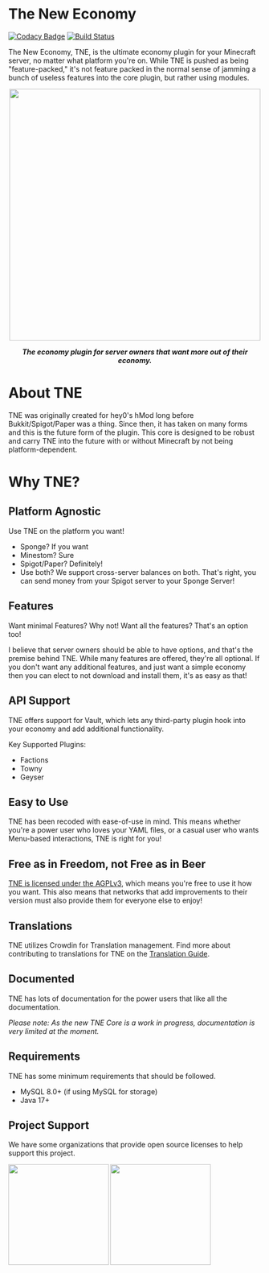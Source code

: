 # The New Economy

[![Codacy Badge](https://app.codacy.com/project/badge/Grade/246101510dca4eb9a729ef178dae682c)](https://app.codacy.com/gh/TheNewEconomy/EconomyCore/dashboard?utm_source=gh&utm_medium=referral&utm_content=&utm_campaign=Badge_grade)
[![Build Status](https://ci.codemc.io/job/creatorfromhell/job/TNE/badge/icon)](https://ci.codemc.io/job/creatorfromhell/job/TNE/)

The New Economy, TNE, is the ultimate economy plugin for your Minecraft server, no matter what platform you're on. While
TNE is pushed as being "feature-packed," it's not feature packed in the normal sense of jamming a bunch of useless features
into the core plugin, but rather using modules.

<p align="center">
    <img src="https://i.imgur.com/eDlmaed.png" width="500" />
</p>    
<p align="center">    
<i><b>The economy plugin for server owners that want more out of their economy.</b></i>
</p>

# About TNE
TNE was originally created for hey0's hMod long before Bukkit/Spigot/Paper was a thing. Since then, it has taken on many
forms and this is the future form of the plugin. This core is designed to be robust and carry TNE into the future with or
without Minecraft by not being platform-dependent.

# Why TNE?

## Platform Agnostic
Use TNE on the platform you want!
- Sponge? If you want
- Minestom? Sure
- Spigot/Paper? Definitely!
- Use both? We support cross-server balances on both. That's right, you can send money from your Spigot server to your
Sponge Server!

## Features
Want minimal Features? Why not! Want all the features? That's an option too!

I believe that server owners should be able to have options, and that's the premise behind TNE. While many features are
offered, they're all optional. If you don't want any additional features, and just want a simple economy then you can elect
to not download and install them, it's as easy as that!

## API Support
TNE offers support for Vault, which lets any third-party plugin hook into your economy and add additional functionality.

Key Supported Plugins:
- Factions
- Towny
- Geyser

## Easy to Use
TNE has been recoded with ease-of-use in mind. This means whether you're a power user who loves your YAML files, or a
casual user who wants Menu-based interactions, TNE is right for you!

## Free as in Freedom, not Free as in Beer
[TNE is licensed under the AGPLv3](license.md), which means you're free to use it how you want. This also means that
networks that add improvements to their version must also provide them for everyone else to enjoy!

## Translations
TNE utilizes Crowdin for Translation management. Find more about contributing to translations
for TNE on the [Translation Guide](https://github.com/TheNewEconomy/EconomyCore/wiki/Translation-Guide).

## Documented
TNE has lots of documentation for the power users that like all the documentation.

*Please note: As the new TNE Core is a work in progress, documentation is very limited at the moment.*

## Requirements
TNE has some minimum requirements that should be followed.
- MySQL 8.0+ (if using MySQL for storage)
- Java 17+

## Project Support
We have some organizations that provide open source licenses to help support this project.

<a href="https://jb.gg/OpenSourceSupport"><img align="left" width="200" height="200" src="https://resources.jetbrains.com/storage/products/company/brand/logos/jb_beam.png"></a>
<a href="https://www.ej-technologies.com/products/jprofiler/overview.html"><img align="left" width="200" height="200" src="https://www.ej-technologies.com/assets/content/header-product-jprofiler@2x-24bc4d84bd2a4eb641a5c8531758ff7c.png"></a>



